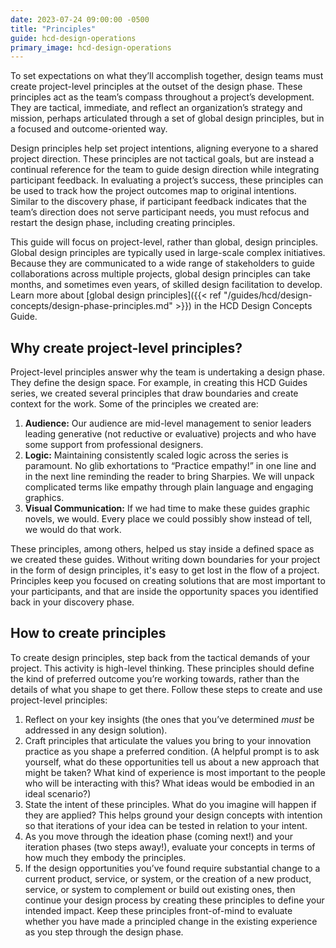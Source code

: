 ```yaml
---
date: 2023-07-24 09:00:00 -0500
title: "Principles"
guide: hcd-design-operations
primary_image: hcd-design-operations
---
```


To set expectations on what they’ll accomplish together, design teams must create project-level principles at the outset of the design phase. These principles act as the team’s compass throughout a project’s development. They are tactical, immediate, and reflect an organization’s strategy and mission, perhaps articulated through a set of global design principles, but in a focused and outcome-oriented way. 

Design principles help set project intentions, aligning everyone to a shared project direction. These principles are not tactical goals, but are instead a continual reference for the team to guide design direction while integrating participant feedback. In evaluating a project’s success, these principles can be used to track how the project outcomes map to original intentions. Similar to the discovery phase, if participant feedback indicates that the team’s direction does not serve participant needs, you must refocus and restart the design phase, including creating principles.

This guide will focus on project-level, rather than global, design principles. Global design principles are typically used in large-scale complex initiatives. Because they are communicated to a wide range of stakeholders to guide collaborations across multiple projects, global design principles can take months, and sometimes even years, of skilled design facilitation to develop.  Learn more about [global design principles]({{< ref "/guides/hcd/design-concepts/design-phase-principles.md" >}}) in the HCD Design Concepts Guide.


## Why create project-level principles?

Project-level principles answer why the team is undertaking a design phase. They define the design space. For example, in creating this HCD Guides series, we created several principles that draw boundaries and create context for the work. Some of the principles we created are:

1. **Audience:** Our audience are mid-level management to senior leaders leading generative (not reductive or evaluative) projects and who have some support from professional designers.
2. **Logic:** Maintaining consistently scaled logic across the series is paramount. No glib exhortations to “Practice empathy!” in one line and in the next line reminding the reader to bring Sharpies. We will unpack complicated terms like empathy through plain language and engaging graphics.
3. **Visual Communication:** If we had time to make these guides graphic novels, we would. Every place we could possibly show instead of tell, we would do that work.

These principles, among others, helped us stay inside a defined space as we created these guides. Without writing down boundaries for your project in the form of design principles, it's easy to get lost in the flow of a project. Principles keep you focused on creating solutions that are most important to your participants, and that are inside the opportunity spaces you identified back in your discovery phase.


## How to create principles

To create design principles, step back from the tactical demands of your project. This activity is high-level thinking. These principles should define the kind of preferred outcome you’re working towards, rather than the details of what you shape to get there. Follow these steps to create and use project-level principles:

1. Reflect on your key insights (the ones that you’ve determined _must_ be addressed in any design solution).
2. Craft principles that articulate the values you bring to your innovation practice as you shape a preferred condition. (A helpful prompt is to ask yourself, what do these opportunities tell us about a new approach that might be taken? What kind of experience is most important to the people who will be interacting with this? What ideas would be embodied in an ideal scenario?)
3. State the intent of these principles. What do you imagine will happen if they are applied? This helps ground your design concepts with intention so that iterations of your idea can be tested in relation to your intent.
4. As you move through the ideation phase (coming next!) and your iteration phases (two steps away!), evaluate your concepts in terms of how much they embody the principles.
5. If the design opportunities you’ve found require substantial change to a current product, service, or system, or the creation of a new product, service, or system to complement or build out existing ones, then continue your design process by creating these principles to define your intended impact. Keep these principles front-of-mind to evaluate whether you have made a principled change in the existing experience as you step through the design phase.
